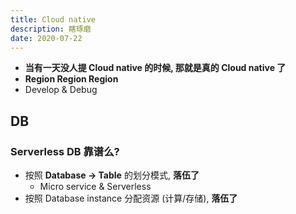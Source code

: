 ```yaml
---
title: Cloud native
description: 瞎琢磨
date: 2020-07-22
---
```


- **当有一天没人提 Cloud native 的时候, 那就是真的 Cloud native 了**
- **Region Region Region**
- Develop & Debug

## DB

### Serverless DB 靠谱么?

* 按照 **Database -> Table** 的划分模式, **落伍了**
  - Micro service & Serverless
* 按照 Database instance 分配资源 (计算/存储), **落伍了**
